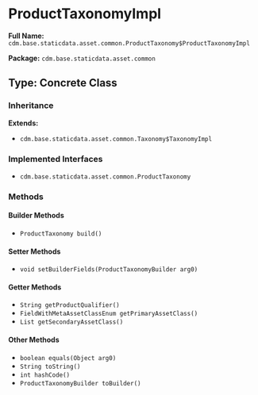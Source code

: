 # ProductTaxonomyImpl

**Full Name:** `cdm.base.staticdata.asset.common.ProductTaxonomy$ProductTaxonomyImpl`

**Package:** `cdm.base.staticdata.asset.common`

## Type: Concrete Class

### Inheritance

**Extends:**
- `cdm.base.staticdata.asset.common.Taxonomy$TaxonomyImpl`

### Implemented Interfaces

- `cdm.base.staticdata.asset.common.ProductTaxonomy`

### Methods

#### Builder Methods

- `ProductTaxonomy build()`

#### Setter Methods

- `void setBuilderFields(ProductTaxonomyBuilder arg0)`

#### Getter Methods

- `String getProductQualifier()`
- `FieldWithMetaAssetClassEnum getPrimaryAssetClass()`
- `List getSecondaryAssetClass()`

#### Other Methods

- `boolean equals(Object arg0)`
- `String toString()`
- `int hashCode()`
- `ProductTaxonomyBuilder toBuilder()`

